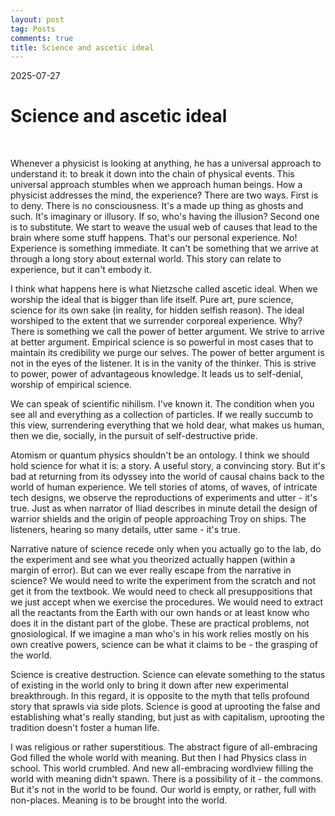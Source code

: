 ```yaml
---
layout: post
tag: Posts
comments: true
title: Science and ascetic ideal
---
```


2025-07-27

# Science and ascetic ideal
<br>

Whenever a physicist is looking at anything, he has a universal approach to understand it: to break it down into the chain of physical events. This universal approach stumbles when we approach human beings. How a physicist addresses the mind, the experience? There are two ways. First is to deny. There is no consciousness. It's a made up thing as ghosts and such. It's imaginary or illusory. If so, who's having the illusion? Second one is to substitute. We start to weave the usual web of causes that lead to the brain where some stuff happens. That's our personal experience. No! Experience is something immediate. It can't be something that we arrive at through a long story about external world. This story can relate to experience, but it can't embody it.

I think what happens here is what Nietzsche called ascetic ideal. When we worship the ideal that is bigger than life itself. Pure art, pure science, science for its own sake (in reality, for hidden selfish reason). The ideal worshiped to the extent that we surrender corporeal experience. Why? There is something we call the power of better argument. We strive to arrive at better argument. Empirical science is so powerful in most cases that to maintain its credibility we purge our selves. The power of better argument is not in the eyes of the listener. It is in the vanity of the thinker. This is strive to power, power of advantageous knowledge. It leads us to self-denial, worship of empirical science.

We can speak of scientific nihilism. I've known it. The condition when you see all and everything as a collection of particles. If we really succumb to this view, surrendering everything that we hold dear, what makes us human, then we die, socially, in the pursuit of self-destructive pride.

Atomism or quantum physics shouldn't be an ontology. I think we should hold science for what it is: a story. A useful story, a convincing story. But it's bad at returning from its odyssey into the world of causal chains back to the world of human experience. We tell stories of atoms, of waves, of intricate tech designs, we observe the reproductions of experiments and utter - it's true. Just as when narrator of Iliad describes in minute detail the design of warrior shields and the origin of people approaching Troy on ships. The listeners, hearing so many details, utter same - it's true.

Narrative nature of science recede only when you actually go to the lab, do the experiment and see what you theorized actually happen (within a margin of error). But can we ever really escape from the narrative in science? We would need to write the experiment from the scratch and not get it from the textbook. We would need to check all presuppositions that we just accept when we exercise the procedures. We would need to extract all the reactants from the Earth with our own hands or at least know who does it in the distant part of the globe. These are practical problems, not gnosiological. If we imagine a man who's in his work relies mostly on his own creative powers, science can be what it claims to be - the grasping of the world.

Science is creative destruction. Science can elevate something to the status of existing in the world only to bring it down after new experimental breakthrough. In this regard, it is opposite to the myth that tells profound story that sprawls via side plots. Science is good at uprooting the false and establishing what's really standing, but just as with capitalism, uprooting the tradition doesn't foster a human life.

I was religious or rather superstitious. The abstract figure of all-embracing God filled the whole world with meaning. But then I had Physics class in school. This world crumbled. And new all-embracing wordlview filling the world with meaning didn't spawn. There is a possibility of it - the commons. But it's not in the world to be found. Our world is empty, or rather, full with non-places. Meaning is to be brought into the world.